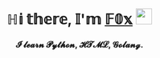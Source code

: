 <h1 align="center">ℍ𝕚 𝕥𝕙𝕖𝕣𝕖, 𝕀'𝕞 <a href="https://t.me/Qwider" target="_blank">𝔽𝟘𝕩</a> 
<img src="https://github.com/blackcater/blackcater/raw/main/images/Hi.gif" height="32"/></h1>
<h3 align="center">𝓘 𝓵𝓮𝓪𝓻𝓷  𝓟𝔂𝓽𝓱𝓸𝓷, 𝓗𝓣𝓜𝓛, 𝓖𝓸𝓵𝓪𝓷𝓰.</h3>
